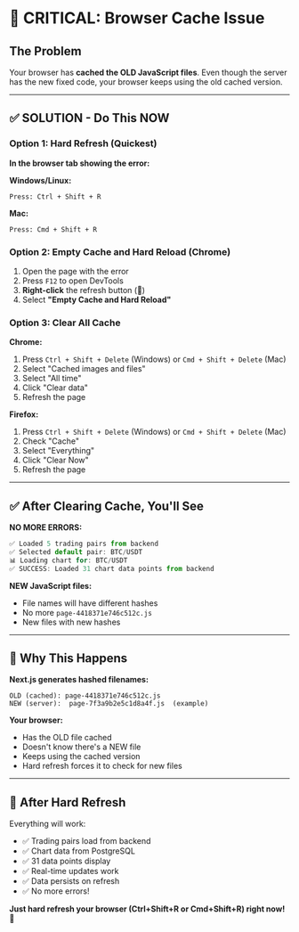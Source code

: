 # 🔴 CRITICAL: Browser Cache Issue

## The Problem

Your browser has **cached the OLD JavaScript files**. Even though the server has the new fixed code, your browser keeps using the old cached version.

---

## ✅ **SOLUTION - Do This NOW**

### **Option 1: Hard Refresh (Quickest)**

**In the browser tab showing the error:**

**Windows/Linux:**
```
Press: Ctrl + Shift + R
```

**Mac:**
```
Press: Cmd + Shift + R
```

### **Option 2: Empty Cache and Hard Reload (Chrome)**

1. Open the page with the error
2. Press `F12` to open DevTools
3. **Right-click** the refresh button (🔄)
4. Select **"Empty Cache and Hard Reload"**

### **Option 3: Clear All Cache**

**Chrome:**
1. Press `Ctrl + Shift + Delete` (Windows) or `Cmd + Shift + Delete` (Mac)
2. Select "Cached images and files"
3. Select "All time"
4. Click "Clear data"
5. Refresh the page

**Firefox:**
1. Press `Ctrl + Shift + Delete` (Windows) or `Cmd + Shift + Delete` (Mac)
2. Check "Cache"
3. Select "Everything"
4. Click "Clear Now"
5. Refresh the page

---

## ✅ **After Clearing Cache, You'll See**

**NO MORE ERRORS:**
```javascript
✅ Loaded 5 trading pairs from backend
✅ Selected default pair: BTC/USDT
📊 Loading chart for: BTC/USDT
✅ SUCCESS: Loaded 31 chart data points from backend
```

**NEW JavaScript files:**
- File names will have different hashes
- No more `page-4418371e746c512c.js`
- New files with new hashes

---

## 🎯 **Why This Happens**

**Next.js generates hashed filenames:**
```
OLD (cached): page-4418371e746c512c.js
NEW (server):  page-7f3a9b2e5c1d8a4f.js  (example)
```

**Your browser:**
- Has the OLD file cached
- Doesn't know there's a NEW file
- Keeps using the cached version
- Hard refresh forces it to check for new files

---

## 🚀 **After Hard Refresh**

Everything will work:
- ✅ Trading pairs load from backend
- ✅ Chart data from PostgreSQL
- ✅ 31 data points display
- ✅ Real-time updates work
- ✅ Data persists on refresh
- ✅ No more errors!

**Just hard refresh your browser (Ctrl+Shift+R or Cmd+Shift+R) right now!** 🔄

